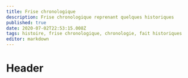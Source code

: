 ```yaml
---
title: Frise chronologique
description: Frise chronologique reprenant quelques historiques
published: true
date: 2020-07-02T22:53:15.008Z
tags: histoire, frise chronologique, chronologie, fait historiques
editor: markdown
---
```


# Header